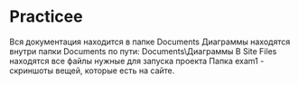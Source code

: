 # Practicee
Вся документация находится в папке Documents
Диаграммы находятся внутри папки Documents по пути: Documents\Диаграммы
В Site Files находятся все файлы нужные для запуска проекта
Папка exam1 - скриншоты вещей, которые есть на сайте.
